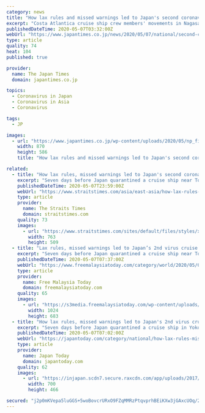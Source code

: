 ```yaml
---
category: news
title: "How lax rules and missed warnings led to Japan's second coronavirus-hit cruise ship"
excerpt: "Costa Atlantica cruise ship crew members' movements in Nagasaki went largely unmonitored and unregulated as virus spread across Japan."
publishedDateTime: 2020-05-07T03:32:00Z
webUrl: "https://www.japantimes.co.jp/news/2020/05/07/national/second-coronavirus-cruise-ship-hot-spot/"
type: article
quality: 74
heat: 104
published: true

provider:
  name: The Japan Times
  domain: japantimes.co.jp

topics:
  - Coronavirus in Japan
  - Coronavirus in Asia
  - Coronavirus

tags:
  - JP

images:
  - url: "https://www.japantimes.co.jp/wp-content/uploads/2020/05/np_file_10556-870x586.jpeg"
    width: 870
    height: 586
    title: "How lax rules and missed warnings led to Japan's second coronavirus-hit cruise ship"

related:
  - title: "How lax rules, missed warnings led to Japan's second coronavirus cruise-ship hotspot"
    excerpt: "Seven days before Japan quarantined a cruise ship near Tokyo early this year, in what became one of the first coronavirus hotspots outside China, another cruise ship docked in southern Japan.. Read more at straitstimes."
    publishedDateTime: 2020-05-07T23:59:00Z
    webUrl: "https://www.straitstimes.com/asia/east-asia/how-lax-rules-missed-warnings-led-to-japans-second-coronavirus-cruise-ship-hotspot"
    type: article
    provider:
      name: The Straits Times
      domain: straitstimes.com
    quality: 73
    images:
      - url: "https://www.straitstimes.com/sites/default/files/styles/x_large/public/articles/2020/05/08/nz_cruise_080565.jpg?itok=1htxHvmQ"
        width: 763
        height: 509
  - title: "Lax rules, missed warnings led to Japan’s 2nd virus cruise ship hotspot"
    excerpt: "Seven days before Japan quarantined a cruise ship near Tokyo early this year, in what became one of the first coronavirus hot spots outside China, another cruise ship docked in southern Japan. For the next five weeks,"
    publishedDateTime: 2020-05-07T07:37:00Z
    webUrl: "https://www.freemalaysiatoday.com/category/world/2020/05/07/lax-rules-missed-warnings-led-to-japans-2nd-virus-cruise-ship-hotspot/"
    type: article
    provider:
      name: Free Malaysia Today
      domain: freemalaysiatoday.com
    quality: 65
    images:
      - url: "https://s3media.freemalaysiatoday.com/wp-content/uploads/2020/04/AP20113069741989.jpg"
        width: 1024
        height: 683
  - title: "How lax rules, missed warnings led to Japan's 2nd virus cruise ship hot spot"
    excerpt: "Seven days before Japan quarantined a cruise ship in Yokohama early this year, in what became one of the first coronavirus hot spots outside China, another cruise ship docked in southern Japan. For the next five weeks,"
    publishedDateTime: 2020-05-07T07:02:00Z
    webUrl: "https://japantoday.com/category/national/how-lax-rules-missed-warnings-led-to-japan%27s-second-coronavirus-cruise-ship-hot-spot"
    type: article
    provider:
      name: Japan Today
      domain: japantoday.com
    quality: 62
    images:
      - url: "https://injapan.scdn7.secure.raxcdn.com/app/uploads/2017/09/20728766_1544633632269161_1607214437966247907_o-700x466.jpg"
        width: 700
        height: 466

secured: "j2p0mKVepa5luGGS+5woBovcrURxO9FZqMMRzPtqvprhBEiKXw3jGAxcUOq/2dfZujW+HRwZ0PY2wEnbqVVu2P8awTln8gBqo9m9ZE+0KLbSL2tEJGglJI9QceEuBc8STPELcknKRjB4iU3ftHXzdBgcdilNvwKFZ8LjXviLXIgNxIIa311KZTOH9KeVug48wvwwYWIv2F182y2GfXo08r8ItcRFFyCBSkA/6vlGzEvh93bBZKCPpb9oTtLHyCexdxvCMHE1NCf2MEgJaEMVgKv8SPSj8x39NfrTvZX6Y3/byZN/s2GQ0jX+rdw4UpUMjfYV/cOP55vr/9EB36vFNvSLaPSHf+AQqMFUU4Gsg0DxbqBqVoFeyenJFGphsMZXTbHNa/jJ9eYPgIboGdMYPHs4tPC8f/QD+vp++WG/3NcX3BcN4Vf7fWZTahL2KN0NoBsLJQbnF9i92ApqIDj1zrsT8JvrVCda1kUw2aqngMs=;U46Q8ZZ4HvwsoM276jWuHA=="
---
```



